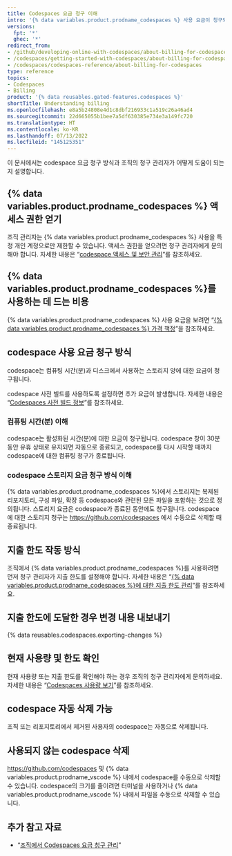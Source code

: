 ```yaml
---
title: Codespaces 요금 청구 이해
intro: '{% data variables.product.prodname_codespaces %} 사용 요금이 청구되는 방법을 알아봅니다.'
versions:
  fpt: '*'
  ghec: '*'
redirect_from:
- /github/developing-online-with-codespaces/about-billing-for-codespaces
- /codespaces/getting-started-with-codespaces/about-billing-for-codespaces
- /codespaces/codespaces-reference/about-billing-for-codespaces
type: reference
topics:
- Codespaces
- Billing
product: '{% data reusables.gated-features.codespaces %}'
shortTitle: Understanding billing
ms.openlocfilehash: e8a5b24808e4d1c8dbf216933c1a519c26a46ad4
ms.sourcegitcommit: 22d665055b1bee7a5df630385e734e3a149fc720
ms.translationtype: HT
ms.contentlocale: ko-KR
ms.lasthandoff: 07/13/2022
ms.locfileid: "145125351"
---
```

이 문서에서는 codespace 요금 청구 방식과 조직의 청구 관리자가 어떻게 도움이 되는지 설명합니다.

## <a name="getting-access-to--data-variablesproductprodname_codespaces-"></a>{% data variables.product.prodname_codespaces %} 액세스 권한 얻기

조직 관리자는 {% data variables.product.prodname_codespaces %} 사용을 특정 개인 계정으로만 제한할 수 있습니다. 액세스 권한을 얻으려면 청구 관리자에게 문의해야 합니다. 자세한 내용은 “[codespace 액세스 및 보안 관리](/codespaces/managing-your-codespaces/managing-access-and-security-for-your-codespaces)”를 참조하세요.

## <a name="how-much-it-costs-to-use--data-variablesproductprodname_codespaces-"></a>{% data variables.product.prodname_codespaces %}를 사용하는 데 드는 비용

{% data variables.product.prodname_codespaces %} 사용 요금을 보려면 “[{% data variables.product.prodname_codespaces %} 가격 책정](/billing/managing-billing-for-github-codespaces/about-billing-for-codespaces#codespaces-pricing)”을 참조하세요.

## <a name="how-your-codespace-usage-is-billed"></a>codespace 사용 요금 청구 방식

codespace는 컴퓨팅 시간(분)과 디스크에서 사용하는 스토리지 양에 대한 요금이 청구됩니다.

codespace 사전 빌드를 사용하도록 설정하면 추가 요금이 발생합니다. 자세한 내용은 “[Codespaces 사전 빌드 정보](/codespaces/prebuilding-your-codespaces/about-codespaces-prebuilds#about-billing-for-codespaces-prebuilds)”를 참조하세요.

### <a name="understanding-what-compute-minutes-are"></a>컴퓨팅 시간(분) 이해
codespace는 활성화된 시간(분)에 대한 요금이 청구됩니다. codespace 창이 30분 동안 유휴 상태로 유지되면 자동으로 종료되고, codespace를 다시 시작할 때까지 codespace에 대한 컴퓨팅 청구가 종료됩니다.

### <a name="understanding-how-codespace-storage-is-billed"></a>codespace 스토리지 요금 청구 방식 이해
{% data variables.product.prodname_codespaces %}에서 스토리지는 복제된 리포지토리, 구성 파일, 확장 등 codespace와 관련된 모든 파일을 포함하는 것으로 정의됩니다. 스토리지 요금은 codespace가 종료된 동안에도 청구됩니다. codespace에 대한 스토리지 청구는 https://github.com/codespaces 에서 수동으로 삭제할 때 종료됩니다.

## <a name="how-spending-limits-work"></a>지출 한도 작동 방식

조직에서 {% data variables.product.prodname_codespaces %}를 사용하려면 먼저 청구 관리자가 지출 한도를 설정해야 합니다. 자세한 내용은 “[{% data variables.product.prodname_codespaces %}에 대한 지출 한도 관리](/billing/managing-billing-for-github-codespaces/managing-spending-limits-for-codespaces)”를 참조하세요. 

## <a name="exporting-changes-when-you-have-reached-your-spending-limit"></a>지출 한도에 도달한 경우 변경 내용 내보내기

{% data reusables.codespaces.exporting-changes %}

## <a name="checking-your-current-usage-and-limits"></a>현재 사용량 및 한도 확인
현재 사용량 또는 지출 한도를 확인해야 하는 경우 조직의 청구 관리자에게 문의하세요. 자세한 내용은 “[Codespaces 사용량 보기](/billing/managing-billing-for-github-codespaces/viewing-your-codespaces-usage)”를 참조하세요.

## <a name="codespaces-can-be-automatically-deleted"></a>codespace 자동 삭제 가능

조직 또는 리포지토리에서 제거된 사용자의 codespace는 자동으로 삭제됩니다.

## <a name="deleting-your-unused-codespaces"></a>사용되지 않는 codespace 삭제

https://github.com/codespaces 및 {% data variables.product.prodname_vscode %} 내에서 codespace를 수동으로 삭제할 수 있습니다. codespace의 크기를 줄이려면 터미널을 사용하거나 {% data variables.product.prodname_vscode %} 내에서 파일을 수동으로 삭제할 수 있습니다.

## <a name="further-reading"></a>추가 참고 자료

- “[조직에서 Codespaces 요금 청구 관리](/codespaces/managing-codespaces-for-your-organization/managing-billing-for-codespaces-in-your-organization)”
